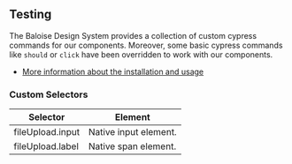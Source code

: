 ## Testing

The Baloise Design System provides a collection of custom cypress commands for our components. Moreover, some basic cypress commands like `should` or `click` have been overridden to work with our components.

- [More information about the installation and usage](?path=/docs/development-testing--page)

<!-- START: human documentation -->

### Custom Selectors

| Selector         | Element               |
| ---------------- | --------------------- |
| fileUpload.input | Native input element. |
| fileUpload.label | Native span element.  |

<!-- END: human documentation -->
